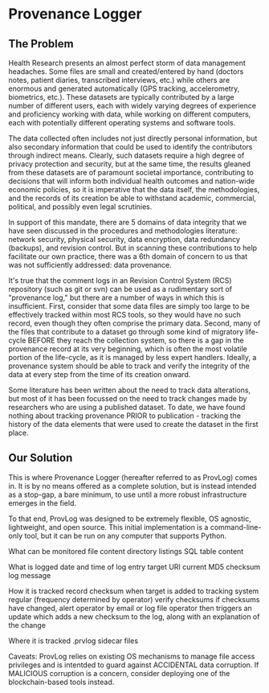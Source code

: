 Provenance Logger
=================

The Problem
------------

Health Research presents an almost perfect storm of data management headaches. Some files are small and created/entered by hand (doctors notes, patient diaries, transcribed interviews, etc.) while others are enormous and generated automatically (GPS tracking, accelerometry, biometrics, etc.). These datasets are typically contributed by a large number of different users, each with widely varying degrees of experience and proficiency working with data, while working on different computers, each with potentially different operating systems and software tools. 

The data collected often includes not just directly personal information, but also secondary information that could be used to identify the contributors through indirect means. Clearly, such datasets require a high degree of privacy protection and security, but at the same time, the results gleaned from these datasets are of paramount societal importance, contributing to decisions that will inform both individual health outcomes and nation-wide economic policies, so it is imperative that the data itself, the methodologies, and the records of its creation be able to withstand academic, commercial, political, and possibly even legal scrutinies.

In support of this mandate, there are 5 domains of data integrity that we have seen discussed in the procedures and methodologies literature: network security, physical security, data encryption, data redundancy (backups), and revision control. But in scanning these contributions to help facilitate our own practice, there was a 6th domain of concern to us that was not sufficiently addressed: data provenance.

It's true that the comment logs in an Revision Control System (RCS) repository (such as git or svn) can be used as a rudimentary sort of "provenance log," but there are a number of ways in which this is insufficient. First, consider that some data files are simply too large to be effectively tracked within most RCS tools, so they would have no such record, even though they often comprise the primary data. Second, many of the files that contribute to a dataset go through some kind of migratory life-cycle BEFORE they reach the collection system, so there is a gap in the provenance record at its very beginning, which is often the most volatile portion of the life-cycle, as it is managed by less expert handlers. Ideally, a provenance system should be able to track and verify the integrity of the data at every step from the time of its creation onward.

Some literature has been written about the need to track data alterations, but most of it has been focussed on the need to track changes made by researchers who are using a published dataset. To date, we have found nothing about tracking provenance PRIOR to publication - tracking the history of the data elements that were used to create the dataset in the first place.


Our Solution
------------
This is where Provenance Logger (hereafter referred to as ProvLog) comes in. It is by no means offered as a complete solution, but is instead intended as a stop-gap, a bare minimum, to use until a more robust infrastructure emerges in the field.

To that end, ProvLog was designed to be extremely flexible, OS agnostic, lightweight, and open source. This initial implementation is a command-line-only tool, but it can be run on any computer that supports Python.

What can be monitored
    file content
    directory listings
    SQL table content

What is logged
    date and time of log entry
    target URI
    current MD5 checksum
    log message

How it is tracked
    record checksum when target is added to tracking system
    regular (frequency determined by operator) verify checksums
    if checksums have changed, alert operator by email or log file
    operator then triggers an update which adds a new checksum to the log, along with an explanation of the change

Where it is tracked
    .prvlog sidecar files

Caveats:
    ProvLog relies on existing OS mechanisms to manage file access privileges and is intentded to guard against ACCIDENTAL data corruption. If MALICIOUS corruption is a concern, consider deploying one of the blockchain-based tools instead.

